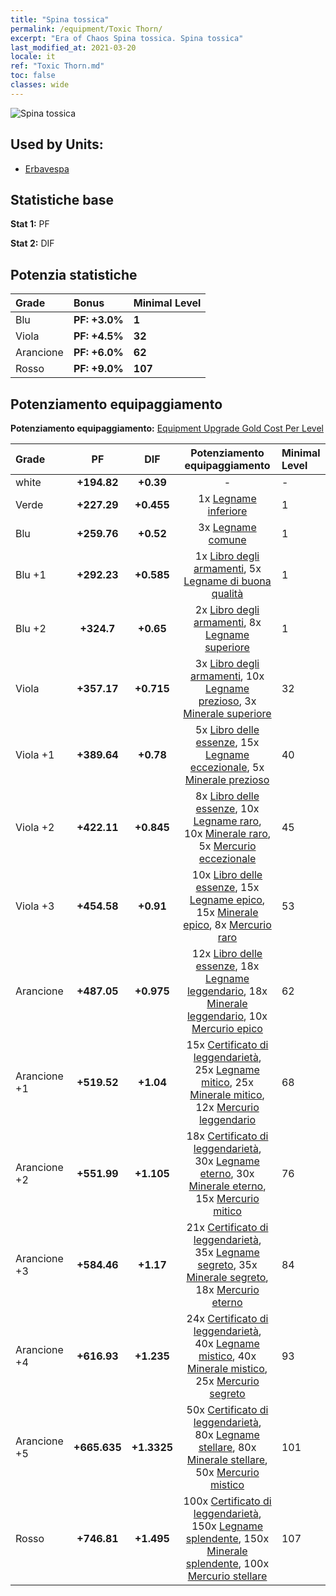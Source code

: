 ```yaml
---
title: "Spina tossica"
permalink: /equipment/Toxic Thorn/
excerpt: "Era of Chaos Spina tossica. Spina tossica"
last_modified_at: 2021-03-20
locale: it
ref: "Toxic Thorn.md"
toc: false
classes: wide
---
```


  ![Spina tossica](/images/e/e_8082.png)

## Used by Units:

* [Erbavespa](/it/units/Waspwort/) 


## Statistiche base
 **Stat 1:** PF

 **Stat 2:** DIF

## Potenzia statistiche

  |     Grade    |   Bonus | Minimal Level | 
  |:-------------|:--------|:--------------| 
  | Blu | **PF: +3.0%** | **1** | 
  | Viola | **PF: +4.5%** | **32** | 
  | Arancione | **PF: +6.0%** | **62** | 
  | Rosso | **PF: +9.0%** | **107** | 


## Potenziamento equipaggiamento
 **Potenziamento equipaggiamento:** [Equipment Upgrade Gold Cost Per Level](/equipment/EquipmentUpgradeCostPerLevel/) 

  |          Grade      | PF | DIF | Potenziamento equipaggiamento | Minimal Level |
  |:--------------------|:---------:|:---------:|:----------------:|:--------------|
  | white | **+194.82** | **+0.39** | - | - |
  | Verde | **+227.29** | **+0.455** | 1x [Legname inferiore](/it/Items/mat_1/) | 1 |
  | Blu | **+259.76** | **+0.52** | 3x [Legname comune](/it/Items/mat_7/) | 1 |
  | Blu +1 | **+292.23** | **+0.585** | 1x [Libro degli armamenti](/it/Items/mat_18/), 5x [Legname di buona qualità](/it/Items/mat_13/) | 1 |
  | Blu +2 | **+324.7** | **+0.65** | 2x [Libro degli armamenti](/it/Items/mat_25/), 8x [Legname superiore](/it/Items/mat_20/) | 1 |
  | Viola | **+357.17** | **+0.715** | 3x [Libro degli armamenti](/it/Items/mat_32/), 10x [Legname prezioso](/it/Items/mat_27/), 3x [Minerale superiore](/it/Items/mat_19/) | 32 |
  | Viola +1 | **+389.64** | **+0.78** | 5x [Libro delle essenze](/it/Items/mat_39/), 15x [Legname eccezionale](/it/Items/mat_34/), 5x [Minerale prezioso](/it/Items/mat_26/) | 40 |
  | Viola +2 | **+422.11** | **+0.845** | 8x [Libro delle essenze](/it/Items/mat_46/), 10x [Legname raro](/it/Items/mat_41/), 10x [Minerale raro](/it/Items/mat_40/), 5x [Mercurio eccezionale](/it/Items/mat_35/) | 45 |
  | Viola +3 | **+454.58** | **+0.91** | 10x [Libro delle essenze](/it/Items/mat_53/), 15x [Legname epico](/it/Items/mat_48/), 15x [Minerale epico](/it/Items/mat_47/), 8x [Mercurio raro](/it/Items/mat_42/) | 53 |
  | Arancione | **+487.05** | **+0.975** | 12x [Libro delle essenze](/it/Items/mat_60/), 18x [Legname leggendario](/it/Items/mat_55/), 18x [Minerale leggendario](/it/Items/mat_54/), 10x [Mercurio epico](/it/Items/mat_49/) | 62 |
  | Arancione +1 | **+519.52** | **+1.04** | 15x [Certificato di leggendarietà](/it/Items/mat_67/), 25x [Legname mitico](/it/Items/mat_62/), 25x [Minerale mitico](/it/Items/mat_61/), 12x [Mercurio leggendario](/it/Items/mat_56/) | 68 |
  | Arancione +2 | **+551.99** | **+1.105** | 18x [Certificato di leggendarietà](/it/Items/mat_74/), 30x [Legname eterno](/it/Items/mat_69/), 30x [Minerale eterno](/it/Items/mat_68/), 15x [Mercurio mitico](/it/Items/mat_63/) | 76 |
  | Arancione +3 | **+584.46** | **+1.17** | 21x [Certificato di leggendarietà](/it/Items/mat_81/), 35x [Legname segreto](/it/Items/mat_76/), 35x [Minerale segreto](/it/Items/mat_75/), 18x [Mercurio eterno](/it/Items/mat_70/) | 84 |
  | Arancione +4 | **+616.93** | **+1.235** | 24x [Certificato di leggendarietà](/it/Items/mat_88/), 40x [Legname mistico](/it/Items/mat_83/), 40x [Minerale mistico](/it/Items/mat_82/), 25x [Mercurio segreto](/it/Items/mat_77/) | 93 |
  | Arancione +5 | **+665.635** | **+1.3325** | 50x [Certificato di leggendarietà](/it/Items/mat_95/), 80x [Legname stellare](/it/Items/mat_90/), 80x [Minerale stellare](/it/Items/mat_89/), 50x [Mercurio mistico](/it/Items/mat_84/) | 101 |
  | Rosso | **+746.81** | **+1.495** | 100x [Certificato di leggendarietà](/it/Items/mat_102/), 150x [Legname splendente](/it/Items/mat_97/), 150x [Minerale splendente](/it/Items/mat_96/), 100x [Mercurio stellare](/it/Items/mat_91/) | 107 |

